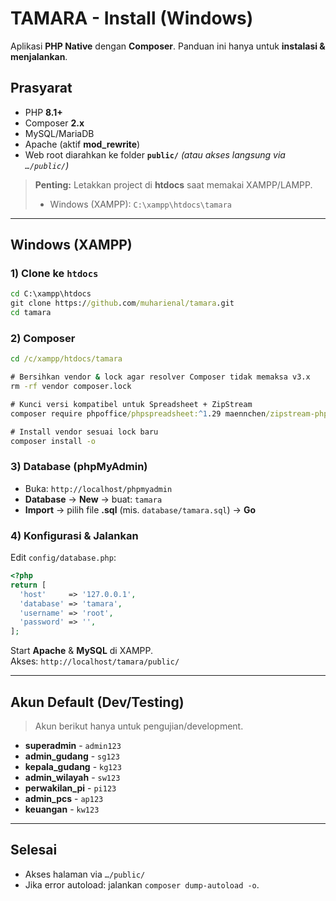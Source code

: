 # TAMARA - Install (Windows)

Aplikasi **PHP Native** dengan **Composer**. Panduan ini hanya untuk **instalasi & menjalankan**.

## Prasyarat
- PHP **8.1+**
- Composer **2.x**
- MySQL/MariaDB
- Apache (aktif **mod_rewrite**)
- Web root diarahkan ke folder **`public/`** *(atau akses langsung via `…/public/`)*

> **Penting:** Letakkan project di **htdocs** saat memakai XAMPP/LAMPP.  
> - Windows (XAMPP): `C:\xampp\htdocs\tamara`  

---

## Windows (XAMPP)

### 1) Clone ke `htdocs`
```bat
cd C:\xampp\htdocs
git clone https://github.com/muharienal/tamara.git
cd tamara
```

### 2) Composer
```bat
cd /c/xampp/htdocs/tamara

# Bersihkan vendor & lock agar resolver Composer tidak memaksa v3.x
rm -rf vendor composer.lock

# Kunci versi kompatibel untuk Spreadsheet + ZipStream
composer require phpoffice/phpspreadsheet:^1.29 maennchen/zipstream-php:^2.2 --with-all-dependencies --no-scripts

# Install vendor sesuai lock baru
composer install -o

```

### 3) Database (phpMyAdmin)
- Buka: `http://localhost/phpmyadmin`
- **Database** → **New** → buat: `tamara`
- **Import** → pilih file **.sql** (mis. `database/tamara.sql`) → **Go**

### 4) Konfigurasi & Jalankan
Edit `config/database.php`:
```php
<?php
return [
  'host'     => '127.0.0.1',
  'database' => 'tamara',
  'username' => 'root',
  'password' => '',
];
```
Start **Apache** & **MySQL** di XAMPP.  
Akses: `http://localhost/tamara/public/`

---

## Akun Default (Dev/Testing)
> Akun berikut hanya untuk pengujian/development.
- **superadmin** - `admin123`
- **admin_gudang** - `sg123`
- **kepala_gudang** - `kg123`
- **admin_wilayah** - `sw123`
- **perwakilan_pi** - `pi123`
- **admin_pcs** - `ap123`
- **keuangan** - `kw123`

---

## Selesai
- Akses halaman via `…/public/`
- Jika error autoload: jalankan `composer dump-autoload -o`.
